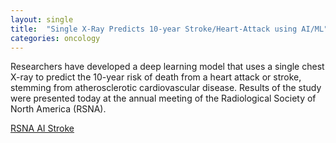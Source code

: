 ```yaml
---
layout: single
title:  "Single X-Ray Predicts 10-year Stroke/Heart-Attack using AI/ML"
categories: oncology
---
```


Researchers have developed a deep learning model that uses a single chest X-ray to predict the 10-year risk of death from a heart attack or stroke, stemming from atherosclerotic cardiovascular disease. Results of the study were presented today at the annual meeting of the Radiological Society of North America (RSNA).



[RSNA AI Stroke](https://press.rsna.org/timssnet/media/pressreleases/14_pr_target.cfm?id=2388)